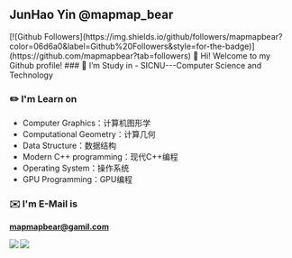 ## JunHao Yin @mapmap_bear
<a>
[![Github Followers](https://img.shields.io/github/followers/mapmapbear?color=06d6a0&label=Github%20Followers&style=for-the-badge)](https://github.com/mapmapbear?tab=followers) </a>
👋 Hi! Welcome to my Github profile!
### 🔭 I’m Study in 
- SICNU---Computer Science and Technology

### ✏️ I'm Learn on
- Computer Graphics：计算机图形学
- Computational Geometry：计算几何
- Data Structure：数据结构
- Modern C++ programming：现代C++编程
- Operating System：操作系统
- GPU Programming：GPU编程


### ✉️ I'm E-Mail is

 **mapmapbear@gamil.com**

<a href="https://github.com/anuraghazra/github-readme-stats">
  <img align="left" src="https://github-readme-stats.vercel.app/api?username=mapmapbear&count_private=true&show_icons=true" />
  <img align="left" src="https://github-readme-stats.vercel.app/api/top-langs/?username=mapmapbear" />
</a>
                                                                                                                                  



